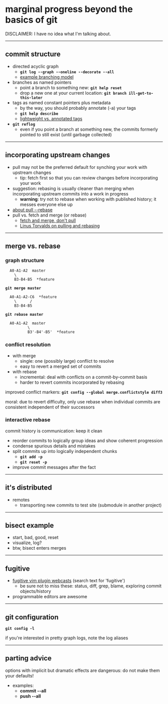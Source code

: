 # marginal progress beyond the basics of git #

DISCLAIMER: I have no idea what I'm talking about.

---
## commit structure ##

* directed acyclic graph
  * **`git log --graph --oneline --decorate --all`**
  * [example branching model][branching-model]
* branches as named pointers
  * point a branch to something new: **`git help reset`**
  * drop a new one at your current location: **`git branch ill-get-to-this-later`**
* tags as named constant pointers plus metadata
  * by the way, you should probably annotate (-a) your tags
  * **`git help describe`**
  * [lightweight vs. annotated tags][annotated-tags]
* **`git reflog`**
  * even if you point a branch at something new, the commits formerly pointed to still exist (until garbage collected)

---
## incorporating upstream changes ##

* pull may not be the preferred default for synching your work with upstream changes
  * tip: fetch first so that you can review changes before incorporating your work
* suggestion: rebasing is usually cleaner than merging when incorporating upstream commits into a work in progress
  * **warning**: try not to rebase when working with published history; it messes everyone else up
* [about pull --rebase][pull-rebase]
* pull vs. fetch and merge (or rebase)
  * [fetch and merge, don't pull][no-pull]
  * [Linus Torvalds on pulling and rebasing][linus-rebase]

---
## merge vs. rebase ##

### graph structure ###

      A0-A1-A2  master
        \
        B3-B4-B5  *feature

  **`git merge master`**

      A0-A1-A2-C6  *feature
        \      /
        B3-B4-B5

  **`git rebase master`**

      A0-A1-A2  master
              \
              B3'-B4'-B5'  *feature

### conflict resolution ###

* with merge
  * single: one (possibly large) conflict to resolve
  * easy to revert a merged set of commits
* with rebase
  * incremental: deal with conflicts on a commit-by-commit basis
  * harder to revert commits incorporated by rebasing

improved conflict markers:  **`git config --global merge.conflictstyle diff3`**

moral: due to revert difficulty, only use rebase when individual commits are consistent independent of their successors

### interactive rebase ###

commit history is communication: keep it clean

* reorder commits to logically group ideas and show coherent progression
* condense spurious details and mistakes
* split commits up into logically independent chunks
  * **`git add -p`**
  * **`git reset -p`**
* improve commit messages after the fact

---
## it's distributed ##

* remotes
  * transporting new commits to test site (submodule in another project)

---
## bisect example ##

* start, bad, good, reset
* visualize, log?
* btw, bisect enters merges

---
## fugitive ##

* [fugitive vim plugin webcasts][vimcasts] (search text for 'fugitive')
  * be sure not to miss these: status, diff, grep, blame, exploring commit objects/history
* programmable editors are awesome

---
## git configuration ##

**`git config -l`**

if you're interested in pretty graph logs, note the log aliases

---
## parting advice ##

options with implicit but dramatic effects are dangerous: do not make them your defaults!

* examples:
  * **commit --all**
  * **push --all**

[linus-rebase]: http://www.mail-archive.com/dri-devel@lists.sourceforge.net/msg39091.html
[no-pull]: http://longair.net/blog/2009/04/16/git-fetch-and-merge/
[annotated-tags]: http://stackoverflow.com/questions/4971746/why-should-i-care-about-lightweight-vs-annotated-tags
[branching-model]: http://nvie.com/posts/a-successful-git-branching-model/
[pull-rebase]: http://stackoverflow.com/questions/6284887/whats-the-difference-between-git-fetch-then-git-rebase-and-git-pull-reb/11531502#11531502
[vimcasts]: http://vimcasts.org/episodes/archive
